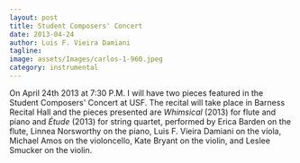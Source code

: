 ```yaml
---
layout: post
title: Student Composers' Concert
date: 2013-04-24
author: Luis F. Vieira Damiani
tagline:
image: assets/Images/carlos-1-960.jpeg
category: instrumental
---
```


On April 24th 2013 at 7:30 P.M. I will have two pieces featured in the Student Composers' Concert at USF. The recital will take place in Barness Recital Hall and the pieces presented are *Whimsical* (2013) for flute and piano and *Étude* (2013) for string quartet, performed by Erica Barden on the flute, Linnea Norsworthy on the piano, Luis F. Vieira Damiani on the viola, Michael Amos on the violoncello, Kate Bryant on the violin, and Leslee Smucker on the violin.